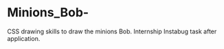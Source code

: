 # Minions_Bob-
CSS drawing skills to draw the minions Bob.
Internship Instabug task after application.
<br>
